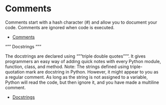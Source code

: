 # Comments

Comments start with a hash character (#) and allow you to document your code.
Comments are ignored when code is executed.

- [Comments](https://docs.python.org/3/reference/lexical_analysis.html?highlight=comment)

“”” Docstrings ”””

The docstrings are declared using “””triple double quotes”””.
It gives programmers an easy way of adding quick notes with every Python module, function, class, and method.
Note: The strings defined using triple-quotation mark are docstring in Python. However, it might appear to you as a regular comment.
As long as the string is not assigned to a variable, Python will read the code, but then ignore it, and you have made a multiline comment.

- [Docstrings](https://www.python.org/dev/peps/pep-0257/)
